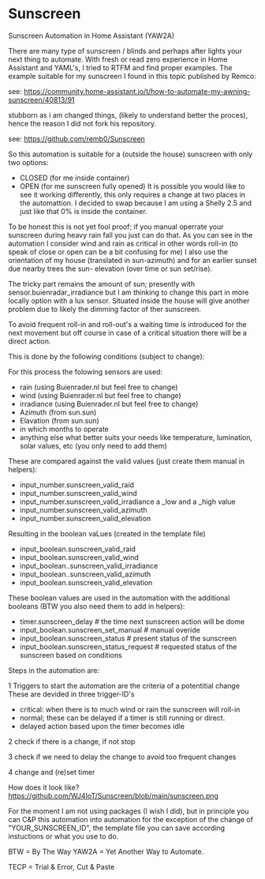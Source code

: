 # Sunscreen
Sunscreen Automation in Home Assistant (YAW2A)

There are many type of sunscreen / blinds and perhaps after lights your next thing to automate.
With fresh or read zero experience in Home Assistant and YAML's, I tried to RTFM and find proper examples.
The example suitable for my sunscreen I found in this topic published by Remco:

see: https://community.home-assistant.io/t/how-to-automate-my-awning-sunscreen/40813/91

stubborn as i am changed things, (likely to understand better the proces), hence the reason I did not fork his repository.

see: https://github.com/remb0/Sunscreen

So this automation is suitable for a (outside the house) sunscreen with only two options:
- CLOSED (for me inside container)
- OPEN (for me sunscreen fully opened)
It is possible you would like to see it working differently, this only requires a change at two places in the automattion.
I decided to swap because I am using a Shelly 2.5 and just like that 0% is inside the container.

To be honest this is not yet fool proof; if you manual operrate your sunscreen during heavy rain fall you just can do that.
As you can see in the automation I consider wind and rain as critical in other words roll-in (to speak of close or open can be a bit confusing for me)
I also use the orientation of my house (translated in sun-azimuth) and for an earlier sunset due nearby trees the sun- elevation (over time or sun set/rise).

The tricky part remains the amount of sun; presently with sensor.buienradar_irradiance but I am thinking to change this part in more locally option with a lux sensor. Situated inside the house will give another problem due to likely the dimming factor of ther sunscreen.

To avoid frequent roll-in and roll-out's a waiting time is introduced for the next movement but off course in case of a critical situation there will be a direct action.


This is done by the following conditions (subject to change):

For this process the folowing sensors are used:
- rain (using Buienrader.nl but feel free to change)
- wind (using Buienrader.nl but feel free to change)
- irradiance (using Buienrader.nl but feel free to change)
- Azimuth (from sun.sun)
- Elavation (from sun.sun)
- in which months to operate
- anything else what better suits your needs like temperature, lumination, solar values, etc (you only need to add them)

These are compared against the valid values (just create them manual in helpers):
- input_number.sunscreen_valid_raid
- input_number.sunscreen_valid_wind
- input_number.sunscreen_valid_irradiance a _low and a _high value 
- input_number.sunscreen_valid_azimuth
- input_number.sunscreen_valid_elevation

Resulting in the boolean vaLues (created in the template file)
- input_boolean.sunscreen_valid_raid
- input_boolean.sunscreen_valid_wind
- input_boolean..sunscreen_valid_irradiance
- input_boolean..sunscreen_valid_azimuth
- input_boolean.sunscreen_valid_elevation

These boolean values are used in the automation with the additional booleans (BTW you also need them to add in helpers):
- timer.sunscreen_delay                    # the time next sunscreen action will be dome
- input_boolean.sunscreen_set_manual       # manual overide
- input_boolean.sunscreen_status           # present status of the sunscreen
- input_boolean.sunscreen_status_request   # requested status of the sunscreen based on conditions

Steps in the automation are:

1 Triggers to start the automation are the criteria of a potentitial change
  These are devided in three trigger-ID's
  - critical: when there is to much wind or rain the sunscreen will roll-in
  - normal; these can be delayed if a timer is still running or direct.
  - delayed action based upon the timer becomes idle

2 check if there is a change, if not stop

3 check if we need to delay the change to avoid too frequent changes

4 change and (re)set timer

How does it look like?
https://github.com/WJ4IoT/Sunscreen/blob/main/sunscreen.png

For the moment I am not using packages (I wish I did), but in principle you can C&P this automation into automation for the exception of the change of "YOUR_SUNSCREEN_ID", the template file you can save according instuctions or what you use to do.

BTW = By The Way YAW2A = Yet Another Way to Automate.

TECP = Trial & Error, Cut & Paste


